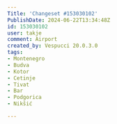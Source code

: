 ```yaml
---
Title: 'Changeset #153030102'
PublishDate: 2024-06-22T13:34:48Z
id: 153030102
user: takje
comment: Airport
created_by: Vespucci 20.0.3.0
tags:
- Montenegro
- Budva
- Kotor
- Cetinje
- Tivat
- Bar
- Podgorica
- Nikšić

---
```

